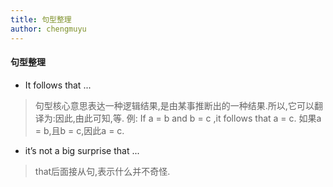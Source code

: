 ```yaml
---
title: 句型整理
author: chengmuyu
---
```


#### 句型整理

- It follows that ...
> 句型核心意思表达一种逻辑结果,是由某事推断出的一种结果.所以,它可以翻译为:因此,由此可知,等.
> 例: If a = b and b = c ,it follows that a = c.
> 如果a = b,且b = c,因此a = c.

-  it’s not a big surprise that ...
> that后面接从句,表示什么并不奇怪.